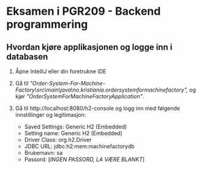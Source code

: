 # Eksamen i PGR209 - Backend programmering

## Hvordan kjøre applikasjonen og logge inn i databasen

1. Åpne IntelliJ eller din foretrukne IDE

2. Gå til  *"Order-System-For-Machine-Factory\src\main\java\no.kristiania.ordersystemformachinefactory",* og kjør *"OrderSystemForMachineFactoryApplication"*.

4. Gå til http://localhost:8080/h2-console og logg inn med følgende innstillinger og legitimasjon:
    - Saved Settings: Generic H2 (Embedded)
    - Setting name: Generic H2 (Embedded)
    - Driver Class: org.h2.Driver
    - JDBC URL: jdbc:h2:mem:machinefactorydb
    - Brukernavn: sa
    - Passord: [*INGEN PASSORD, LA VÆRE BLANKT*]
